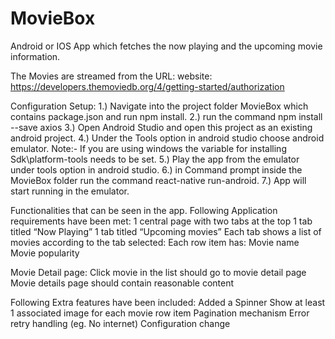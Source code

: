 # MovieBox
Android or IOS App which fetches the now playing and the upcoming movie information.

The Movies are streamed from the URL: website: https://developers.themoviedb.org/4/getting-started/authorization

Configuration Setup:
1.) Navigate into the project folder MovieBox which contains package.json and run npm install.
2.) run the command npm install --save axios
3.) Open Android Studio and open this project as an existing android project.
4.) Under the Tools option in android studio choose android emulator.
Note:- If you are using windows the variable for installing Sdk\platform-tools needs to be set.
5.) Play the app from the emulator under tools option in android studio.
6.) in Command prompt inside the MovieBox folder run the command react-native run-android.
7.) App will start running in the emulator.

Functionalities that can be seen in the app.
Following Application requirements have been met:
 1 central page with two tabs at the top
 1 tab titled “Now Playing”
 1 tab titled “Upcoming movies”
   Each tab shows a list of movies according to the tab selected:
   Each row item has:
   Movie name
   Movie popularity

  Movie Detail page:
  Click movie in the list should go to movie detail page
  Movie details page should contain reasonable content

Following Extra features have been included:
  Added a Spinner
  Show at least 1 associated image for each movie row item
  Pagination mechanism
  Error retry handling (eg. No internet)
  Configuration change
